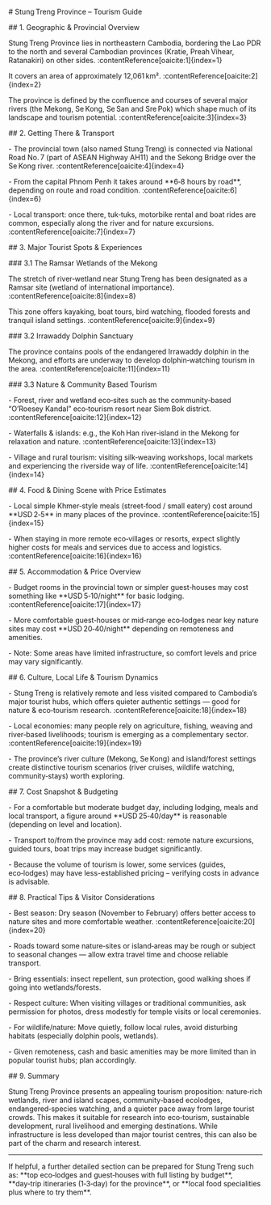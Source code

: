 \# Stung Treng Province – Tourism Guide



\## 1. Geographic \& Provincial Overview  

Stung Treng Province lies in northeastern Cambodia, bordering the Lao PDR to the north and several Cambodian provinces (Kratie, Preah Vihear, Ratanakiri) on other sides. :contentReference\[oaicite:1]{index=1}  

It covers an area of approximately 12,061 km². :contentReference\[oaicite:2]{index=2}  

The province is defined by the confluence and courses of several major rivers (the Mekong, Se Kong, Se San and Sre Pok) which shape much of its landscape and tourism potential. :contentReference\[oaicite:3]{index=3}  



\## 2. Getting There \& Transport  

\- The provincial town (also named Stung Treng) is connected via National Road No. 7 (part of ASEAN Highway AH11) and the Sekong Bridge over the Se Kong river. :contentReference\[oaicite:4]{index=4}  

\- From the capital Phnom Penh it takes around \*\*6‑8 hours by road\*\*, depending on route and road condition. :contentReference\[oaicite:6]{index=6}  

\- Local transport: once there, tuk‑tuks, motorbike rental and boat rides are common, especially along the river and for nature excursions. :contentReference\[oaicite:7]{index=7}  



\## 3. Major Tourist Spots \& Experiences  

\### 3.1 The Ramsar Wetlands of the Mekong  

The stretch of river‑wetland near Stung Treng has been designated as a Ramsar site (wetland of international importance). :contentReference\[oaicite:8]{index=8}  

This zone offers kayaking, boat tours, bird watching, flooded forests and tranquil island settings. :contentReference\[oaicite:9]{index=9}  



\### 3.2 Irrawaddy Dolphin Sanctuary  

The province contains pools of the endangered Irrawaddy dolphin in the Mekong, and efforts are underway to develop dolphin‑watching tourism in the area. :contentReference\[oaicite:11]{index=11}  



\### 3.3 Nature \& Community Based Tourism  

\- Forest, river and wetland eco‑sites such as the community‑based “O’Roesey Kandal” eco‑tourism resort near Siem Bok district. :contentReference\[oaicite:12]{index=12}  

\- Waterfalls \& islands: e.g., the Koh Han river‑island in the Mekong for relaxation and nature. :contentReference\[oaicite:13]{index=13}  

\- Village and rural tourism: visiting silk‑weaving workshops, local markets and experiencing the riverside way of life. :contentReference\[oaicite:14]{index=14}  



\## 4. Food \& Dining Scene with Price Estimates  

\- Local simple Khmer‑style meals (street‑food / small eatery) cost around \*\*USD 2‑5\*\* in many places of the province. :contentReference\[oaicite:15]{index=15}  

\- When staying in more remote eco‑villages or resorts, expect slightly higher costs for meals and services due to access and logistics. :contentReference\[oaicite:16]{index=16}  



\## 5. Accommodation \& Price Overview  

\- Budget rooms in the provincial town or simpler guest‑houses may cost something like \*\*USD 5‑10/night\*\* for basic lodging. :contentReference\[oaicite:17]{index=17}  

\- More comfortable guest‑houses or mid‑range eco‑lodges near key nature sites may cost \*\*USD 20‑40/night\*\* depending on remoteness and amenities.  

\- Note: Some areas have limited infrastructure, so comfort levels and price may vary significantly.



\## 6. Culture, Local Life \& Tourism Dynamics  

\- Stung Treng is relatively remote and less visited compared to Cambodia’s major tourist hubs, which offers quieter authentic settings — good for nature \& eco‑tourism research. :contentReference\[oaicite:18]{index=18}  

\- Local economies: many people rely on agriculture, fishing, weaving and river‑based livelihoods; tourism is emerging as a complementary sector. :contentReference\[oaicite:19]{index=19}  

\- The province’s river culture (Mekong, Se Kong) and island/forest settings create distinctive tourism scenarios (river cruises, wildlife watching, community‑stays) worth exploring.



\## 7. Cost Snapshot \& Budgeting  

\- For a comfortable but moderate budget day, including lodging, meals and local transport, a figure around \*\*USD 25‑40/day\*\* is reasonable (depending on level and location).  

\- Transport to/from the province may add cost: remote nature excursions, guided tours, boat trips may increase budget significantly.  

\- Because the volume of tourism is lower, some services (guides, eco‑lodges) may have less-established pricing – verifying costs in advance is advisable.



\## 8. Practical Tips \& Visitor Considerations  

\- Best season: Dry season (November to February) offers better access to nature sites and more comfortable weather. :contentReference\[oaicite:20]{index=20}  

\- Roads toward some nature‑sites or island‑areas may be rough or subject to seasonal changes — allow extra travel time and choose reliable transport.  

\- Bring essentials: insect repellent, sun protection, good walking shoes if going into wetlands/forests.  

\- Respect culture: When visiting villages or traditional communities, ask permission for photos, dress modestly for temple visits or local ceremonies.  

\- For wildlife/nature: Move quietly, follow local rules, avoid disturbing habitats (especially dolphin pools, wetlands).  

\- Given remoteness, cash and basic amenities may be more limited than in popular tourist hubs; plan accordingly.



\## 9. Summary  

Stung Treng Province presents an appealing tourism proposition: nature‑rich wetlands, river and island scapes, community‑based ecolodges, endangered‑species watching, and a quieter pace away from large tourist crowds. This makes it suitable for research into eco‑tourism, sustainable development, rural livelihood and emerging destinations. While infrastructure is less developed than major tourist centres, this can also be part of the charm and research interest.



---



If helpful, a further detailed section can be prepared for Stung Treng such as: \*\*top eco‑lodges and guest‑houses with full listing by budget\*\*, \*\*day‑trip itineraries (1‑3‑day) for the province\*\*, or \*\*local food specialities plus where to try them\*\*.  



